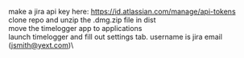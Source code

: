 make a jira api key here: https://id.atlassian.com/manage/api-tokens \
clone repo and unzip the .dmg.zip file in dist\
move the timelogger app to applications\
launch timelogger and fill out settings tab. username is jira email (jsmith@yext.com)\
